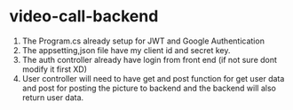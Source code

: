 # video-call-backend
1. The Program.cs already setup for JWT and Google Authentication
2. The appsetting,json file have my client id and secret key.
3. The auth controller already have login from front end (if not sure dont modify it first XD)
4. User controller will need to have get and post function for get user data and post for posting the picture to backend and the backend will also return user data.

